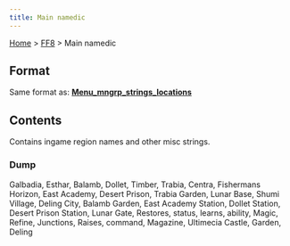 ```yaml
---
title: Main namedic
---
```


[Home](../Main%20Page.md) > [FF8](../FF8.md) > Main namedic

## Format

Same format as: **[Menu\_mngrp\_strings\_locations][]**

## Contents

Contains ingame region names and other misc strings.

### Dump

Galbadia, Esthar, Balamb, Dollet, Timber, Trabia, Centra, Fishermans
Horizon, East Academy, Desert Prison, Trabia Garden, Lunar Base, Shumi
Village, Deling City, Balamb Garden, East Academy Station, Dollet
Station, Desert Prison Station, Lunar Gate, Restores, status, learns,
ability, Magic, Refine, Junctions, Raises, command, Magazine, Ultimecia
Castle, Garden, Deling

  [Menu\_mngrp\_strings\_locations]: http://wiki.ffrtt.ru/index.php/FF8/Menu_mngrp_strings_locations
